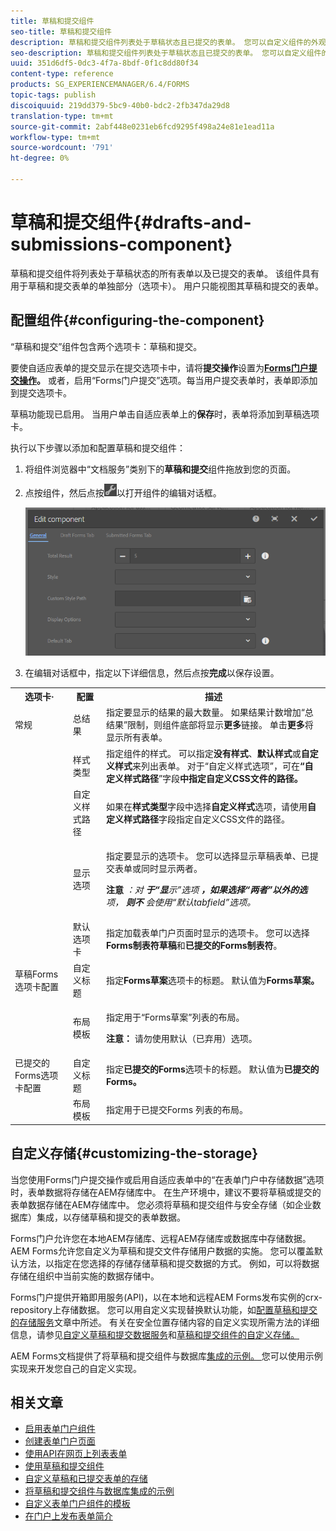 ```yaml
---
title: 草稿和提交组件
seo-title: 草稿和提交组件
description: 草稿和提交组件列表处于草稿状态且已提交的表单。 您可以自定义组件的外观和样式。
seo-description: 草稿和提交组件列表处于草稿状态且已提交的表单。 您可以自定义组件的外观和样式。
uuid: 351d6df5-0dc3-4f7a-8bdf-0f1c8dd80f34
content-type: reference
products: SG_EXPERIENCEMANAGER/6.4/FORMS
topic-tags: publish
discoiquuid: 219dd379-5bc9-40b0-bdc2-2fb347da29d8
translation-type: tm+mt
source-git-commit: 2abf448e0231eb6fcd9295f498a24e81e1ead11a
workflow-type: tm+mt
source-wordcount: '791'
ht-degree: 0%

---
```



# 草稿和提交组件{#drafts-and-submissions-component}

草稿和提交组件将列表处于草稿状态的所有表单以及已提交的表单。 该组件具有用于草稿和提交表单的单独部分（选项卡）。 用户只能视图其草稿和提交的表单。

## 配置组件{#configuring-the-component}

“草稿和提交”组件包含两个选项卡：草稿和提交。

要使自适应表单的提交显示在提交选项卡中，请将&#x200B;**提交操作**&#x200B;设置为&#x200B;**[Forms门户提交操作](/help/forms/using/configuring-submit-actions.md)。** 或者，启用“Forms门户提交”选项。每当用户提交表单时，表单即添加到提交选项卡。

草稿功能现已启用。 当用户单击自适应表单上的&#x200B;**保存**&#x200B;时，表单将添加到草稿选项卡。

执行以下步骤以添加和配置草稿和提交组件：

1. 将组件浏览器中“文档服务”类别下的&#x200B;**草稿和提交**&#x200B;组件拖放到您的页面。
1. 点按组件，然后点按![settings_icon](assets/settings_icon.png)以打开组件的编辑对话框。

   ![草稿和提交组件](assets/drafts-submissions-edit.png)

1. 在编辑对话框中，指定以下详细信息，然后点按&#x200B;**完成**&#x200B;以保存设置。

<table>
 <tbody>
  <tr>
   <th>选项卡·</th>
   <th>配置</th>
   <th>描述</th>
  </tr>
  <tr>
   <td>常规</td>
   <td>总结果</td>
   <td>指定要显示的结果的最大数量。 如果结果计数增加“总结果”限制，则组件底部将显示<strong>更多</strong>链接。 单击<strong>更多</strong>将显示所有表单。 </td>
  </tr>
  <tr>
   <td> </td>
   <td>样式类型</td>
   <td>指定组件的样式。 可以指定<strong>没有样式</strong>、<strong>默认样式</strong>或<strong>自定义样式</strong>来列出表单。 对于“自定义样式选项”，可在<strong>“自定义样式路径</strong>”字段<strong>中指定自定义CSS文件的路径。</strong></td>
  </tr>
  <tr>
   <td> </td>
   <td>自定义样式路径</td>
   <td>如果在<strong>样式类型</strong>字段中选择<strong>自定义样式</strong>选项，请使用<strong>自定义样式路径</strong>字段指定自定义CSS文件的路径。 </td>
  </tr>
  <tr>
   <td> </td>
   <td>显示选项</td>
   <td><p>指定要显示的选项卡。 您可以选择显示草稿表单、已提交表单或同时显示两者。 </p> <p><strong>注意</strong><em> ：对 <strong>于“显</strong>示”选项 <strong>，如果选择“两者”以外的选</strong>项， <strong>则不</strong> 会使用“默认tabfield”选项。</em></p> </td>
  </tr>
  <tr>
   <td> </td>
   <td>默认选项卡</td>
   <td>指定加载表单门户页面时显示的选项卡。 您可以选择<strong>Forms制表符草稿</strong>和<strong>已提交的Forms制表符</strong>。</td>
  </tr>
  <tr>
   <td>草稿Forms选项卡配置</td>
   <td>自定义标题</td>
   <td>指定<strong>Forms草案</strong>选项卡的标题。 默认值为<strong>Forms草案。</strong></td>
  </tr>
  <tr>
   <td> </td>
   <td>布局模板</td>
   <td><p>指定用于“Forms草案”列表的布局。</p> <p><strong>注意：</strong> 请勿使用默认（已弃用）选项。<br /> </p> </td>
  </tr>
  <tr>
   <td>已提交的Forms选项卡配置</td>
   <td>自定义标题 </td>
   <td>指定<strong>已提交的Forms</strong>选项卡的标题。 默认值为<strong>已提交的Forms。</strong></td>
  </tr>
  <tr>
   <td> </td>
   <td>布局模板</td>
   <td>指定用于已提交Forms<strong> </strong>列表的布局。 </td>
  </tr>
 </tbody>
</table>

## 自定义存储{#customizing-the-storage}

当您使用Forms门户提交操作或启用自适应表单中的“在表单门户中存储数据”选项时，表单数据将存储在AEM存储库中。 在生产环境中，建议不要将草稿或提交的表单数据存储在AEM存储库中。 您必须将草稿和提交组件与安全存储（如企业数据库）集成，以存储草稿和提交的表单数据。

Forms门户允许您在本地AEM存储库、远程AEM存储库或数据库中存储数据。 AEM Forms允许您自定义为草稿和提交文件存储用户数据的实施。 您可以覆盖默认方法，以指定在您选择的存储存储草稿和提交数据的方式。 例如，可以将数据存储在组织中当前实施的数据存储中。

Forms门户提供开箱即用服务(API)，以在本地和远程AEM Forms发布实例的crx-repository上存储数据。 您可以用自定义实现替换默认功能，如[配置草稿和提交的存储服务](/help/forms/using/configuring-draft-submission-storage.md)文章中所述。 有关在安全位置存储内容的自定义实现所需方法的详细信息，请参见[自定义草稿和提交数据服务](/help/forms/using/custom-draft-submission-data-services.md)和[草稿和提交组件的自定义存储。](/help/forms/using/adding-custom-storage-provider-forms.md)

AEM Forms文档提供了将草稿和提交组件与数据库[集成的示例。 ](https://helpx.adobe.com/in/experience-manager/6-4/forms/using/integrate-draft-submission-database.html)您可以使用示例实现来开发您自己的自定义实现。

## 相关文章

* [启用表单门户组件](/help/forms/using/enabling-forms-portal-components.md)
* [创建表单门户页面](/help/forms/using/creating-form-portal-page.md)
* [使用API在网页上列表表单](/help/forms/using/listing-forms-webpage-using-apis.md)
* [使用草稿和提交组件](/help/forms/using/draft-submission-component.md)
* [自定义草稿和已提交表单的存储](/help/forms/using/draft-submission-component.md)
* [将草稿和提交组件与数据库集成的示例](/help/forms/using/integrate-draft-submission-database.md)
* [自定义表单门户组件的模板](/help/forms/using/customizing-templates-forms-portal-components.md)
* [在门户上发布表单简介](/help/forms/using/introduction-publishing-forms.md)
